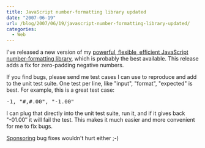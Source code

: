 ```yaml
---
title: JavaScript number-formatting library updated
date: "2007-06-19"
url: /blog/2007/06/19/javascript-number-formatting-library-updated/
categories:
  - Web
---
```


I've released a new version of my [powerful, flexible, efficient JavaScript number-formatting library][1], which is probably the best available. This release adds a fix for zero-padding negative numbers.

If you find bugs, please send me test cases I can use to reproduce and add to the unit test suite. One test per line, like "input", "format", "expected" is best. For example, this is a great test case:

<pre>-1, "#,#.00", "-1.00"</pre>

I can plug that directly into the unit test suite, run it, and if it gives back "-01.00&#8243; it will fail the test. This makes it much easier and more convenient for me to fix bugs.

[Sponsoring][2] bug fixes wouldn't hurt either ;-)

 [1]: /blog/2006/01/05/javascript-number-formatting/
 [2]: /blog/donate/
